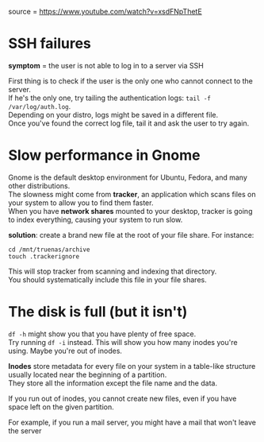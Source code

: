source = https://www.youtube.com/watch?v=xsdFNpThetE  

# SSH failures

**symptom** = the user is not able to log in to a server via SSH  

First thing is to check if the user is the only one who cannot connect to the server.  
If he's the only one, try tailing the authentication logs: `tail -f /var/log/auth.log`.  
Depending on your distro, logs might be saved in a different file.  
Once you've found the correct log file, tail it and ask the user to try again.  

# Slow performance in Gnome 

Gnome is the default desktop environment for Ubuntu, Fedora, and many other distributions.  
The slowness might come from **tracker**, an application which scans files on your system to allow you to find them faster.  
When you have **network shares** mounted to your desktop, tracker is going to index everything, causing your system to run slow.  

**solution**: create a brand new file at the root of your file share. For instance:  
```
cd /mnt/truenas/archive
touch .trackerignore
```
This will stop tracker from scanning and indexing that directory.  
You should systematically include this file in your file shares.  

# The disk is full (but it isn't)

`df -h` might show you that you have plenty of free space.  
Try running `df -i` instead. This will show you how many inodes you're using. Maybe you're out of inodes.  

**Inodes** store metadata for every file on your system in a table-like structure usually located near the beginning of a partition.  
They store all the information except the file name and the data.  

If you run out of inodes, you cannot create new files, even if you have space left on the given partition.  

For example, if you run a mail server, you might have a mail that won't leave the server 

# 
